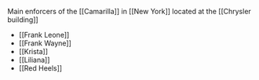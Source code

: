 Main enforcers of the [[Camarilla]] in [[New York]] located at the [[Chrysler building]]
- [[Frank Leone]]
- [[Frank Wayne]]
- [[Krista]]
- [[Liliana]]
- [[Red Heels]]